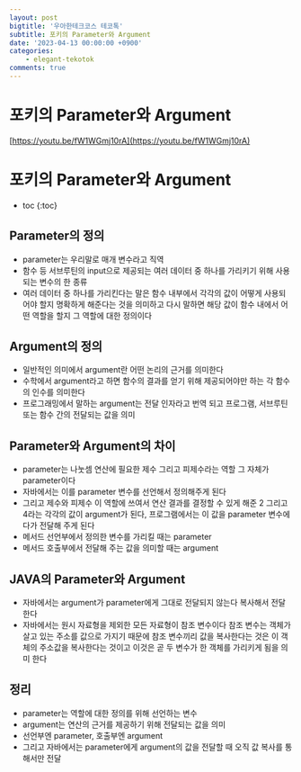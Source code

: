 ```yaml
---
layout: post
bigtitle: '우아한테크코스 테코톡'
subtitle: 포키의 Parameter와 Argument
date: '2023-04-13 00:00:00 +0900'
categories:
    - elegant-tekotok
comments: true
---
```


# 포키의 Parameter와 Argument
[https://youtu.be/fW1WGmj10rA](https://youtu.be/fW1WGmj10rA)

# 포키의 Parameter와 Argument
* toc
{:toc}

## Parameter의 정의
+ parameter는 우리말로 매개 변수라고 직역
+ 함수 등 서브루틴의 input으로 제공되는 여러 데이터 중 하나를 가리키기 위해 사용되는 변수의 한 종류
+ 여러 데이터 중 하나를 가리킨다는 말은 함수 내부에서 각각의 값이 어떻게 사용되어야 할지 명확하게 해준다는 것을 의미하고 다시 말하면 해당 값이 함수 내에서 어떤 역할을 할지 그 역할에 대한 정의이다

## Argument의 정의
+ 일반적인 의미에서 argument란 어떤 논리의 근거를 의미한다
+ 수학에서 argument라고 하면 함수의 결과를 얻기 위해 제공되어야만 하는 각 함수의 인수를 의미한다
+ 프로그래밍에서 말하는 argument는 전달 인자라고 번역 되고 프로그램, 서브루틴 또는 함수 간의 전달되는 값을 의미


## Parameter와 Argument의 차이
+ parameter는 나눗셈 연산에 필요한 제수 그리고 피제수라는 역할 그 자체가 parameter이다
+ 자바에서는 이를 parameter 변수를 선언해서 정의해주게 된다
+ 그리고 제수와 피제수 이 역할에 쓰여서 연산 결과를 결정할 수 있게 해준 2 그리고 4라는 각각의 값이 argument가 된다, 프로그램에서는 이 값을 parameter 변수에다가 전달해 주게 된다
+ 메서드 선언부에서 정의한 변수를 가리킬 때는 parameter
+ 메서드 호출부에서 전달해 주는 값을 의미할 때는 argument


## JAVA의 Parameter와 Argument
+ 자바에서는 argument가 parameter에게 그대로 전달되지 않는다 복사해서 전달한다 
+ 자바에서는 원시 자료형을 제외한 모든 자료형이 참조 변수이다 참조 변수는 객체가 살고 있는 주소를 값으로 가지기 때문에
  참조 변수끼리 값을 복사한다는 것은 이 객체의 주소값을 복사한다는 것이고 이것은 곧 두 변수가 한 객체를 가리키게 됨을 의미 한다

## 정리
+ parameter는 역할에 대한 정의를 위해 선언하는 변수
+ argument는 연산의 근거를 제공하기 위해 전달되는 값을 의미
+ 선언부엔 parameter, 호출부엔 argument
+ 그리고 자바에서는 parameter에게 argument의 값을 전달할 때 오직 값 복사를 통해서만 전달
